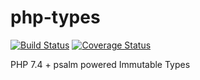 # php-types

[![Build Status](https://travis-ci.com/event-engine/php-types.svg?branch=master)](https://travis-ci.com/event-engine/php-types)
[![Coverage Status](https://coveralls.io/repos/github/event-engine/php-types/badge.svg?branch=master)](https://coveralls.io/github/event-engine/php-types?branch=master)

PHP 7.4 + psalm powered Immutable Types
